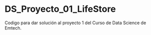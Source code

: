 # DS_Proyecto_01_LifeStore
 Codigo para dar solución al proyecto 1 del Curso de Data Science de Emtech. 
